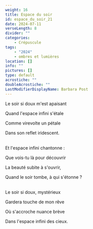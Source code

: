 ```yaml
---
weight: 16
title: Espace du soir
id: espace_du_soir_21
date: 2024-07-11
verseLength: 8
divider: ""
categories:
    - Crépuscule
tags:
    - "2024"
    - ombres et lumières
location: []
info: ""
pictures: []
type: default
acrostiche: ""
doubleAcrostiche: ""
LastModifierDisplayName: Barbara Post
---
```

Le soir si doux m'est apaisant

Quand l'espace infini s'étale

Comme virevolte un pétale

Dans son reflet iridescent.

 \
Et l'espace infini chantonne :

Que vois-tu là pour découvrir

La beauté subite à s'ouvrir,

Quand le soir tombe, à qui s'étonne ?

 \
Le soir si doux, mystérieux

Gardera touche de mon rêve

Où s'accroche nuance brève

Dans l'espace infini des cieux.
